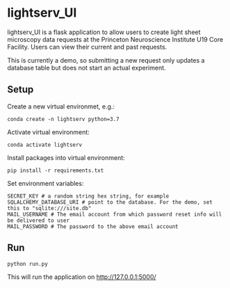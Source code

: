 # lightserv_UI

lightserv_UI is a flask application to allow users to create light sheet microscopy data requests at the Princeton Neuroscience Institute U19 Core Facility. Users can view their current and past requests.

This is currently a demo, so submitting a new request only updates a database table but does not start an actual experiment.

## Setup

Create a new virtual environmet, e.g.:

```
conda create -n lightserv python=3.7
```
Activate virtual environment:
```
conda activate lightserv
```

Install packages into virtual environment:
```
pip install -r requirements.txt
```

Set environment variables:
```
SECRET_KEY # a random string hex string, for example
SQLALCHEMY_DATABASE_URI # point to the database. For the demo, set this to "sqlite:///site.db"
MAIL_USERNAME # The email account from which password reset info will be delivered to user
MAIL_PASSWORD # The password to the above email account
```

## Run

```python
python run.py
```

This will run the application on http://127.0.0.1:5000/
